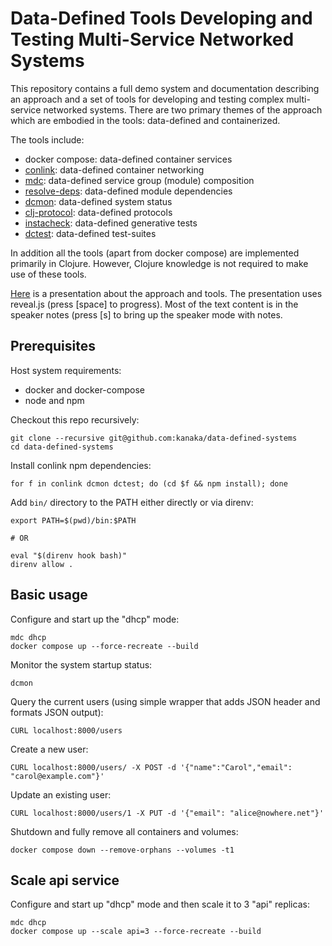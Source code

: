 # Data-Defined Tools Developing and Testing Multi-Service Networked Systems

This repository contains a full demo system and documentation
describing an approach and a set of tools for developing and testing
complex multi-service networked systems. There are two primary themes
of the approach which are embodied in the tools: data-defined and
containerized.

The tools include:

* docker compose: data-defined container services
* [conlink](https://lonocloud.github.io/conlink/): data-defined container networking
* [mdc](https://github.com/lonocloud/conlink/blob/master/mdc): data-defined service group (module) composition
* [resolve-deps](https://github.com/viasat/resolve-deps): data-defined module dependencies
* [dcmon](https://github.com/lonocloud/dcmon): data-defined system status
* [clj-protocol](https://github.com/lonocloud/clj-protocol): data-defined protocols
* [instacheck](https://github.com/kanaka/instacheck): data-defined generative tests
* [dctest](https://viasat.github.io/dctest): data-defined test-suites

In addition all the tools (apart from docker compose) are implemented
primarily in Clojure. However, Clojure knowledge is not required to
make use of these tools.

[Here](https://kanaka.github.io/data-defined-systems/presentations/main)
is a presentation about the approach and tools. The presentation uses
reveal.js (press [space] to progress). Most of the text content is in
the speaker notes (press [s] to bring up the speaker mode with notes.

## Prerequisites

Host system requirements:
- docker and docker-compose
- node and npm

Checkout this repo recursively:

```
git clone --recursive git@github.com:kanaka/data-defined-systems
cd data-defined-systems
```

Install conlink npm dependencies:

```
for f in conlink dcmon dctest; do (cd $f && npm install); done
```

Add `bin/` directory to the PATH either directly or via direnv:

```
export PATH=$(pwd)/bin:$PATH

# OR

eval "$(direnv hook bash)"
direnv allow .
```

## Basic usage

Configure and start up the "dhcp" mode:

```
mdc dhcp
docker compose up --force-recreate --build
```

Monitor the system startup status:

```
dcmon
```

Query the current users (using simple wrapper that adds JSON header
and formats JSON output):

```
CURL localhost:8000/users
```

Create a new user:

```
CURL localhost:8000/users/ -X POST -d '{"name":"Carol","email": "carol@example.com"}'
```

Update an existing user:

```
CURL localhost:8000/users/1 -X PUT -d '{"email": "alice@nowhere.net"}'
```

Shutdown and fully remove all containers and volumes:

```
docker compose down --remove-orphans --volumes -t1
```

## Scale api service

Configure and start up "dhcp" mode and then scale it to 3 "api" replicas:

```
mdc dhcp
docker compose up --scale api=3 --force-recreate --build
```


